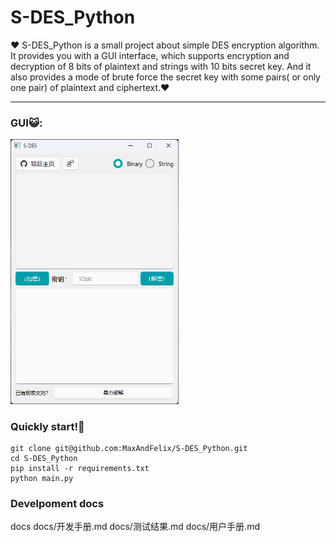 # S-DES_Python

❤️ S-DES_Python is a small project about simple DES encryption algorithm. It provides you with a GUI interface, which supports encryption and decryption of 8 bits of plaintext and strings with 10 bits secret key. And it also provides a mode of brute force the secret key with some pairs( or only one pair) of plaintext and ciphertext.❤️

****

### GUI😺:

<img src="docs/assets/1.png" alt="Alt text" style="zoom:67%;" />



### Quickly start!🤖

```
git clone git@github.com:MaxAndFelix/S-DES_Python.git
cd S-DES_Python
pip install -r requirements.txt
python main.py
```

### Develpoment docs

docs
docs/开发手册.md
docs/测试结果.md
docs/用户手册.md
